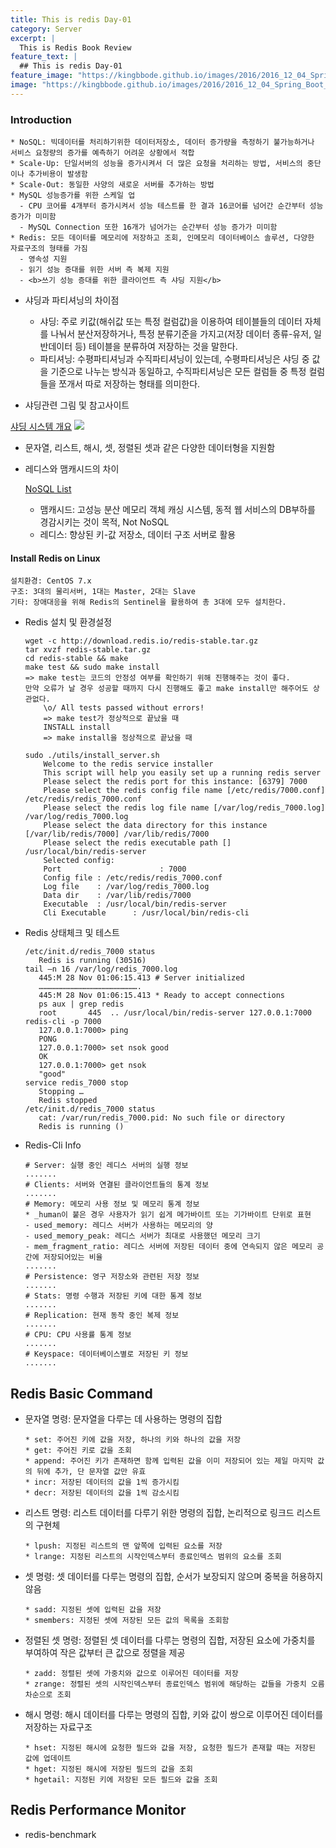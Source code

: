 ```yaml
---
title: This is redis Day-01
category: Server
excerpt: |
  This is Redis Book Review
feature_text: |
  ## This is redis Day-01
feature_image: "https://kingbbode.github.io/images/2016/2016_12_04_Spring_Boot_Redis/redis.png"
image: "https://kingbbode.github.io/images/2016/2016_12_04_Spring_Boot_Redis/redis.png"
---
```


### Introduction

    * NoSQL: 빅데이터를 처리하기위한 데이터저장소, 데이터 증가량을 측정하기 불가능하거나 서비스 요청량의 증가를 예측하기 어려운 상황에서 적합
    * Scale-Up: 단일서버의 성능을 증가시켜서 더 많은 요청을 처리하는 방법, 서비스의 중단이나 추가비용이 발생함
    * Scale-Out: 동일한 사양의 새로운 서버를 추가하는 방법
    * MySQL 성능증가를 위한 스케일 업
      - CPU 코어를 4개부터 증가시켜서 성능 테스트를 한 결과 16코어를 넘어간 순간부터 성능증가가 미미함
      - MySQL Connection 또한 16개가 넘어가는 순간부터 성능 증가가 미미함
    * Redis: 모든 데이터를 메모리에 저장하고 조회, 인메모리 데이터베이스 솔루션, 다양한 자료구조의 형태를 가짐
      - 영속성 지원
      - 읽기 성능 증대를 위한 서버 측 복제 지원
      - <b>쓰기 성능 증대를 위한 클라이언트 측 샤딩 지원</b>

  * 샤딩과 파티셔닝의 차이점
    - 샤딩: 주로 키값(해쉬값 또는 특정 컬럼값)을 이용하여 테이블들의 데이터 자체를 나눠서 분산저장하거나, 특정 분류기준을 가지고(저장 데이터 종류-유저, 일반데이터 등) 테이블을 분류하여 저장하는 것을 말한다.
    - 파티셔닝: 수평파티셔닝과 수직파티셔닝이 있는데, 수평파티셔닝은 샤딩 중 값을 기준으로 나누는 방식과 동일하고, 수직파티셔닝은 모든 컬럼들 중 특정 컬럼들을 쪼개서 따로 저장하는 형태를 의미한다.

  * 샤딩관련 그림 및 참고사이트

  <a href="http://mongodb.citsoft.net/?page_id=225#comment-91922">샤딩 시스템 개요</a>
  <img src="http://mongodb.citsoft.net/wp-content/uploads/pic4-1.png">

  - 문자열, 리스트, 해시, 셋, 정렬된 셋과 같은 다양한 데이터형을 지원함

  - 레디스와 맴캐시드의 차이

    <a href="http://nosql-database.org">NoSQL List</a>
    - 맴캐시드: 고성능 분산 메모리 객체 캐싱 시스템, 동적 웹 서비스의 DB부하를 경감시키는 것이 목적, Not NoSQL
    - 레디스: 향상된 키-값 저장소, 데이터 구조 서버로 활용

#### Install Redis on Linux

  ```text
  설치환경: CentOS 7.x
  구조: 3대의 물리서버, 1대는 Master, 2대는 Slave
  기타: 장애대응을 위해 Redis의 Sentinel을 활용하여 총 3대에 모두 설치한다.
  ```
  * Redis 설치 및 환경설정

    ```text
    wget -c http://download.redis.io/redis-stable.tar.gz
    tar xvzf redis-stable.tar.gz
    cd redis-stable && make
    make test && sudo make install
    => make test는 코드의 안정성 여부를 확인하기 위해 진행해주는 것이 좋다.
    만약 오류가 날 경우 성공할 때까지 다시 진행해도 좋고 make install만 해주어도 상관없다.
        \o/ All tests passed without errors!
        => make test가 정상적으로 끝났을 때
        INSTALL install
        => make install을 정상적으로 끝났을 때

    sudo ./utils/install_server.sh
        Welcome to the redis service installer
        This script will help you easily set up a running redis server
        Please select the redis port for this instance: [6379] 7000
        Please select the redis config file name [/etc/redis/7000.conf] /etc/redis/redis_7000.conf
        Please select the redis log file name [/var/log/redis_7000.log] /var/log/redis_7000.log
        Please select the data directory for this instance [/var/lib/redis/7000] /var/lib/redis/7000
        Please select the redis executable path [] /usr/local/bin/redis-server
        Selected config:
        Port       	              : 7000
        Config file	: /etc/redis/redis_7000.conf
        Log file   	: /var/log/redis_7000.log
        Data dir   	: /var/lib/redis/7000
        Executable 	: /usr/local/bin/redis-server
        Cli Executable      : /usr/local/bin/redis-cli
    ```


  * Redis 상태체크 및 테스트

    ```text
    /etc/init.d/redis_7000 status
       Redis is running (30516)
    tail –n 16 /var/log/redis_7000.log
       445:M 28 Nov 01:06:15.413 # Server initialized
       ………………………………………………………….
       445:M 28 Nov 01:06:15.413 * Ready to accept connections
       ps aux | grep redis
       root       445  .. /usr/local/bin/redis-server 127.0.0.1:7000
    redis-cli -p 7000
       127.0.0.1:7000> ping
       PONG
       127.0.0.1:7000> set nsok good
       OK
       127.0.0.1:7000> get nsok
       "good"
    service redis_7000 stop
       Stopping …
       Redis stopped
    /etc/init.d/redis_7000 status
       cat: /var/run/redis_7000.pid: No such file or directory
       Redis is running ()
    ```

  * Redis-Cli Info

    ```text
    # Server: 실행 중인 레디스 서버의 실행 정보
    .......
    # Clients: 서버와 연결된 클라이언트들의 통계 정보
    .......
    # Memory: 메모리 사용 정보 및 메모리 통계 정보
    * _human이 붙은 경우 사용자가 읽기 쉽게 메가바이트 또는 기가바이트 단위로 표현
    - used_memory: 레디스 서버가 사용하는 메모리의 양
    - used_memory_peak: 레디스 서버가 최대로 사용했던 메모리 크기
    - mem_fragment_ratio: 레디스 서버에 저장된 데이터 중에 연속되지 않은 메모리 공간에 저장되어있는 비율
    .......
    # Persistence: 영구 저장소와 관련된 저장 정보
    .......
    # Stats: 명령 수행과 저장된 키에 대한 통계 정보
    .......
    # Replication: 현재 동작 중인 복제 정보
    .......
    # CPU: CPU 사용률 통계 정보
    .......
    # Keyspace: 데이터베이스별로 저장된 키 정보
    .......
    ```

## Redis Basic Command

  * 문자열 명령: 문자열을 다루는 데 사용하는 명령의 집합

    ```text
    * set: 주어진 키에 값을 저장, 하나의 키와 하나의 값을 저장
    * get: 주어진 키로 값을 조회
    * append: 주어진 키가 존재하면 함께 입력된 값을 이미 저장되어 있는 제일 마지막 값의 뒤에 추가, 단 문자열 값만 유효
    * incr: 저장된 데이터의 값을 1씩 증가시킴
    * decr: 저장된 데이터의 값을 1씩 감소시킴
    ```

  * 리스트 명령: 리스트 데이터를 다루기 위한 명령의 집합, 논리적으로 링크드 리스트의 구현체

    ```text
    * lpush: 지정된 리스트의 맨 앞쪽에 입력된 요소를 저장
    * lrange: 지정된 리스트의 시작인덱스부터 종료인덱스 범위의 요소를 조회
    ```

  * 셋 명령: 셋 데이터를 다루는 명령의 집합, 순서가 보장되지 않으며 중복을 허용하지 않음

    ```text
    * sadd: 지정된 셋에 입력된 값을 저장
    * smembers: 지정된 셋에 저장된 모든 값의 목록을 조회함
    ```

  * 정렬된 셋 명령: 정렬된 셋 데이터를 다루는 명령의 집합, 저장된 요소에 가중치를 부여하여 작은 값부터 큰 값으로 정렬을 제공

    ```text
    * zadd: 정렬된 셋에 가중치와 값으로 이루어진 데이터를 저장
    * zrange: 정렬된 셋의 시작인덱스부터 종료인덱스 범위에 해당하는 값들을 가중치 오름차순으로 조회
    ```

  * 해시 명령: 해시 데이터를 다루는 명령의 집합, 키와 값이 쌍으로 이루어진 데이터를 저장하는 자료구조

    ```text
    * hset: 지정된 해시에 요청한 필드와 값을 저장, 요청한 필드가 존재할 때는 저장된 값에 업데이트
    * hget: 지정된 해시에 저장된 필드의 값을 조회
    * hgetail: 지정된 키에 저장된 모든 필드와 값을 조회
    ```

## Redis Performance Monitor

  * redis-benchmark
